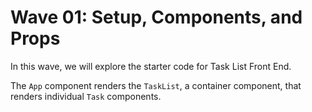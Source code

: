 # Wave 01: Setup, Components, and Props

In this wave, we will explore the starter code for Task List Front End.

The `App` component renders the `TaskList`, a container component, that renders individual `Task` components.







